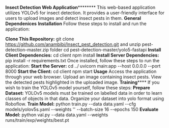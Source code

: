 ****Insect Detection Web Application************
This web-based application utilizes YOLOv5 for insect detection. It provides a user-friendly interface for users to upload images and detect insect pests in them. 
******General Dependenices******
****Installation****
Follow these steps to install and run the application:

**Clone This Repository:**
git clone https://github.com/anambibi/Insect_pest_detection.git
 and unzip pest-detection-master.zip folder
cd pest-detection-master/yolo5-fastapi
**Install Client Dependencies:**
cd client
npm install
**Install Server Dependencies:**
pip install -r requirements.txt
Once installed, follow these steps to run the application:
**Start the Server:**
cd ../
uvicorn main:app --host 0.0.0.0 --port 8000
**Start the Client:**
cd client
npm start
**Usage**
Access the application through your web browser.
Upload an image containing insect pests.
View the detected pests highlighted in the uploaded image.
**Training******
If you wish to train the YOLOv5 model yourself, follow these steps:
**Prepare Dataset:**
YOLOv5 models must be trained on labelled data in order to learn classes of objects in that data. Organize your dataset into yolo format using Roboflow.
**Train Model:**
python train.py --data data.yaml --cfg models/yolov5s.yaml --weights '' --batch-size 16 --epochs 150
**Evaluate Model:**
python val.py --data data.yaml --weights runs/train/exp/weights/best.pt
